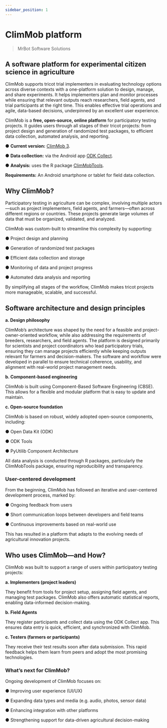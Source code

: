 ```yaml
---
sidebar_position: 1
---
```


# ClimMob platform

> MrBot Software Solutions 

## A software platform for experimental citizen science in agriculture

ClimMob supports tricot trial implementers in evaluating technology options across diverse contexts with a one-platform solution to design, manage, and share experiments. It helps implementers plan and monitor processes while ensuring that relevant outputs reach researchers, field agents, and trial participants at the right time. This enables effective trial operations and agile, data-based decisions, underpinned by an excellent user experience.

ClimMob is a **free, open-source, online platform** for participatory testing projects. It guides users through all stages of their tricot projects: from project design and generation of randomized test packages, to efficient data collection, automated analysis, and reporting.

●	**Current version:** [ClimMob 3](https://1000farms.climmob.net/).

●	**Data collection:** via the Android app [ODK Collect](https://play.google.com/store/apps/details?id=org.odk.collect.android&hl=en&pli=1). 

●	**Analysis:** uses the R package [ClimMobTools](https://cran.r-project.org/web/packages/ClimMobTools/index.html).

**Requirements:** An Android smartphone or tablet for field data collection.

## Why ClimMob?

Participatory testing in agriculture can be complex, involving multiple actors—such as project implementers, field agents, and farmers—often across different regions or countries. These projects generate large volumes of data that must be organized, validated, and analyzed.

ClimMob was custom-built to streamline this complexity by supporting:

●	Project design and planning 

●	Generation of randomized test packages

●	Efficient data collection and storage

●	Monitoring of data and project progress

●	Automated data analysis and reporting

By simplifying all stages of the workflow, ClimMob makes tricot projects more manageable, scalable, and successful.

## Software architecture and design principles

**a.	Design philosophy**

ClimMob’s architecture was shaped by the need for a feasible and project-owner-oriented workflow, while also addressing the requirements of breeders, researchers, and field agents. The platform is designed primarily for scientists and project coordinators who lead participatory trials, ensuring they can manage projects efficiently while keeping outputs relevant for farmers and decision-makers. The software and workflow were developed in parallel to ensure technical coherence, usability, and alignment with real-world project management needs.

**b.	Component-based engineering**

ClimMob is built using Component-Based Software Engineering (CBSE). This allows for a flexible and modular platform that is easy to update and maintain.

**c.	Open-source foundation**

ClimMob is based on robust, widely adopted open-source components, including:

●	Open Data Kit (ODK)

●	ODK Tools

●	PyUtilib Component Architecture

All data analysis is conducted through R packages, particularly the ClimMobTools package, ensuring reproducibility and transparency.

### User-centered development

From the beginning, ClimMob has followed an iterative and user-centered development process, marked by:

●	Ongoing feedback from users

●	Short communication loops between developers and field teams

●	Continuous improvements based on real-world use

This has resulted in a platform that adapts to the evolving needs of agricultural innovation projects.

## Who uses ClimMob—and How?

ClimMob was built to support a range of users within participatory testing projects:

**a.	Implementers (project leaders)**

They benefit from tools for project setup, assigning field agents, and managing test packages. ClimMob also offers automatic statistical reports, enabling data-informed decision-making.

**b.	Field Agents**

They register participants and collect data using the ODK Collect app. This ensures data entry is quick, efficient, and synchronized with ClimMob.

**c.	Testers (farmers or participants)**

They receive their test results soon after data submission. This rapid feedback helps them learn from peers and adopt the most promising technologies.

### What’s next for ClimMob?

Ongoing development of ClimMob focuses on:

●	Improving user experience (UI/UX)

●	Expanding data types and media (e.g. audio, photos, sensor data)

●	Enhancing integration with other platforms

●	Strengthening support for data-driven agricultural decision-making

